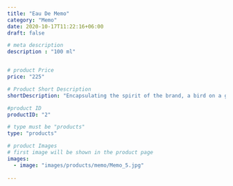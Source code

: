 ```yaml
---
title: "Eau De Memo"
category: "Memo"
date: 2020-10-17T11:22:16+06:00
draft: false

# meta description
description : "100 ml" 


# product Price
price: "225"

# Product Short Description
shortDescription: "Encapsulating the spirit of the brand, a bird on a green tea leaf - the symbol of travel and freedom. It takes flight from a sky that could be that of Paris, the cradle of Memo. The composition is unique and bears witness to an ongoing desire for creation. Fresh, intense and leathery eau de parfum is the result of a harmonious combination of green tea, jasmine absolute and leather.   **100ml-EDP-UNISEX**"

#product ID
productID: "2"

# type must be "products"
type: "products"

# product Images
# first image will be shown in the product page
images:
  - image: "images/products/memo/Memo_5.jpg"
 
---
```


